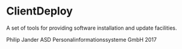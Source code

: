 # ClientDeploy

A set of tools for providing software installation and update facilities.

Philip Jander
ASD Personalinformationssysteme GmbH 2017